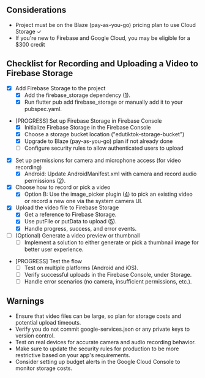## Considerations
- Project must be on the Blaze (pay-as-you-go) pricing plan to use Cloud Storage ✓
- If you're new to Firebase and Google Cloud, you may be eligible for a $300 credit

## Checklist for Recording and Uploading a Video to Firebase Storage

- [x] Add Firebase Storage to the project  
  - [x] Add the firebase_storage dependency ([1](https://docs.flutter.dev/get-started/flutter-for/xamarin-forms-devs#how-do-i-use-firebase-features)).
  - [x] Run flutter pub add firebase_storage or manually add it to your pubspec.yaml.

- [PROGRESS] Set up Firebase Storage in Firebase Console
  - [x] Initialize Firebase Storage in the Firebase Console
  - [x] Choose a storage bucket location ("edutiktok-storage-bucket")
  - [x] Upgrade to Blaze (pay-as-you-go) plan if not already done
  - [ ] Configure security rules to allow authenticated users to upload

- [x] Set up permissions for camera and microphone access (for video recording)  
  - [x] Android: Update AndroidManifest.xml with camera and record audio permissions ([2](https://developer.android.com/training/permissions/usage-notes)).

- [x] Choose how to record or pick a video  
  - [x] Option B: Use the image_picker plugin ([4](https://pub.dev/packages/image_picker)) to pick an existing video or record a new one via the system camera UI.

- [x] Upload the video file to Firebase Storage  
  - [x] Get a reference to Firebase Storage.  
  - [x] Use putFile or putData to upload ([5](https://firebase.google.com/docs/storage/flutter/upload-files)).  
  - [x] Handle progress, success, and error events.  

- [ ] (Optional) Generate a video preview or thumbnail  
  - [ ] Implement a solution to either generate or pick a thumbnail image for better user experience.

- [PROGRESS] Test the flow  
  - [ ] Test on multiple platforms (Android and iOS).  
  - [ ] Verify successful uploads in the Firebase Console, under Storage.
  - [ ] Handle error scenarios (no camera, insufficient permissions, etc.).

## Warnings
- Ensure that video files can be large, so plan for storage costs and potential upload timeouts.  
- Verify you do not commit google-services.json or any private keys to version control.  
- Test on real devices for accurate camera and audio recording behavior.  
- Make sure to update the security rules for production to be more restrictive based on your app's requirements.  
- Consider setting up budget alerts in the Google Cloud Console to monitor storage costs.  